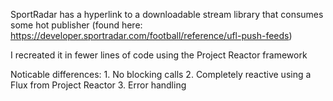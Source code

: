 SportRadar has a hyperlink to a downloadable stream library that consumes some hot publisher (found here: https://developer.sportradar.com/football/reference/ufl-push-feeds)

I recreated it in fewer lines of code using the Project Reactor framework

Noticable differences:
	1. No blocking calls
	2. Completely reactive using a Flux from Project Reactor
	3. Error handling
